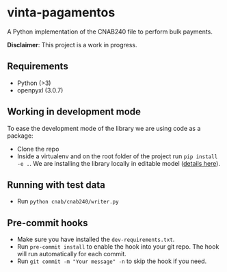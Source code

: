# vinta-pagamentos

A Python implementation of the CNAB240 file to perform bulk payments.

**Disclaimer**: This project is a work in progress. 


## Requirements

- Python (>3)
- openpyxl (3.0.7)

## Working in development mode
To ease the development mode of the library we are using code as a package: 
- Clone the repo
- Inside a virtualenv and on the root folder of the project run `pip install -e .`. We are installing the library locally in editable model ([details here](https://packaging.python.org/guides/distributing-packages-using-setuptools/#working-in-development-mode)). 

## Running with test data

- Run `python cnab/cnab240/writer.py`

## Pre-commit hooks
- Make sure you have installed the `dev-requirements.txt`.
- Run `pre-commit install` to enable the hook into your git repo. The hook will run automatically for each commit.
- Run `git commit -m "Your message" -n` to skip the hook if you need.

